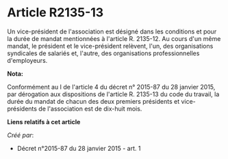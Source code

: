 # Article R2135-13

Un vice-président de l'association est désigné dans les conditions et pour la durée de mandat mentionnées à l'article R.
2135-12. Au cours d'un même mandat, le président et le vice-président relèvent, l'un, des organisations syndicales de
salariés et, l'autre, des organisations professionnelles d'employeurs.

**Nota:**

Conformément au I de l'article 4 du décret n° 2015-87 du 28 janvier 2015, par dérogation aux dispositions de l'article R.
2135-13 du code du travail, la durée du mandat de chacun des deux premiers présidents et vice-présidents de l'association est
de dix-huit mois.

**Liens relatifs à cet article**

_Créé par_:

  - Décret n°2015-87 du 28 janvier 2015 - art. 1

